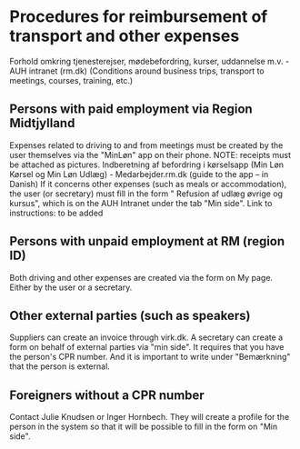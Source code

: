 # Procedures for reimbursement of transport and other expenses
Forhold omkring tjenesterejser, mødebefordring, kurser, uddannelse m.v. - AUH intranet (rm.dk) (Conditions around business trips, transport to meetings, courses, training, etc.)

## Persons with paid employment via Region Midtjylland
Expenses related to driving to and from meetings must be created by the user themselves via the "MinLøn" app on their phone. NOTE: receipts must be attached as pictures.
Indberetning af befordring i kørselsapp (Min Løn Kørsel og Min Løn Udlæg) - Medarbejder.rm.dk (guide to the app – in Danish)
If it concerns other expenses (such as meals or accommodation), the user (or secretary) must fill in the form " Refusion af udlæg øvrige og kursus", which is on the AUH Intranet under the tab "Min side".
Link to instructions: to be added

## Persons with unpaid employment at RM (region ID)
Both driving and other expenses are created via the form on My page. Either by the user or a secretary.

## Other external parties (such as speakers)
Suppliers can create an invoice through virk.dk.
A secretary can create a form on behalf of external parties via "min side". It requires that you have the person's CPR number. And it is important to write under "Bemærkning" that the person is external.

## Foreigners without a CPR number
Contact Julie Knudsen or Inger Hornbech. They will create a profile for the person in the system so that it will be possible to fill in the form on "Min side".
